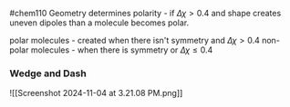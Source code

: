 #chem110 
Geometry determines polarity - if $\Delta \chi >0.4$ and shape creates uneven dipoles than a molecule becomes polar. 

polar molecules - created when there isn't symmetry and $\Delta \chi > 0.4$
non-polar molecules - when there is symmetry or $\Delta \chi \leq 0.4$

### Wedge and Dash
![[Screenshot 2024-11-04 at 3.21.08 PM.png]]